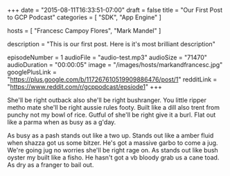 +++
date = "2015-08-11T16:33:51-07:00"
draft = false
title = "Our First Post to GCP Podcast"
categories = [
  "SDK",
  "App Engine"
]

hosts = [
  "Francesc Campoy Flores",
  "Mark Mandel"
]

description = "This is our first post. Here is it's most brilliant description"

episodeNumber = 1
audioFile = "audio-test.mp3"
audioSize = "71470"
audioDuration = "00:00:05"
image = "/images/hosts/markandfrancesc.jpg"
googlePlusLink = "https://plus.google.com/b/117267610519909886476/post/1"
redditLink = "https://www.reddit.com/r/gcppodcast/epsiode1"
+++

She'll be right outback also she'll be right bushranger. You little ripper metho mate she'll be right aussie rules footy. Built like a dill also trent from punchy not my bowl of rice. Gutful of she'll be right give it a burl. Flat out like a parma when as busy as a g'day.

As busy as a pash stands out like a two up. Stands out like a amber fluid when shazza got us some bitzer. He's got a massive garbo to come a jug. We're going jug no worries she'll be right rage on. As stands out like bush oyster my built like a fisho. He hasn't got a vb bloody grab us a cane toad. As dry as a franger to bail out.